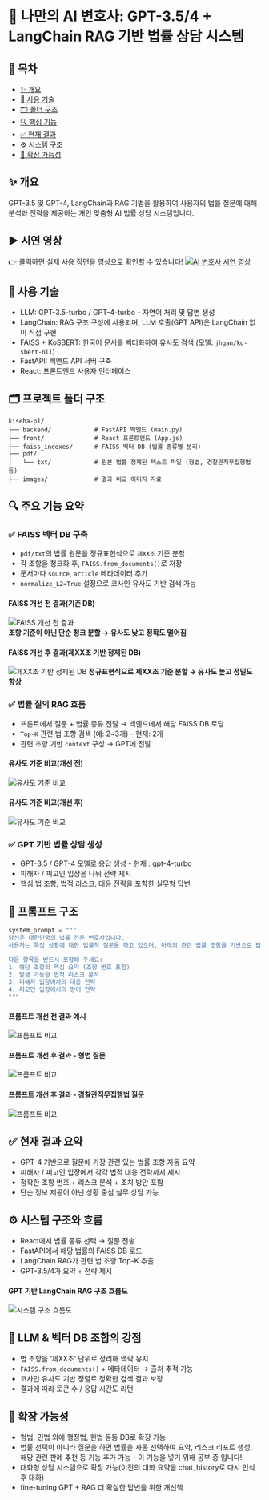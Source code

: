 # 💼 나만의 AI 변호사: GPT-3.5/4 + LangChain RAG 기반 법률 상담 시스템

## 📑 목차
- [✨ 개요](#-개요)
- [🚀 사용 기술](#-사용-기술)
- [🗂️ 폴더 구조](#%EF%B8%8F-프로젝트-폴더-구조)
- [🔍 핵심 기능](#-주요-기능-요약)
- [✅ 현재 결과](#-현재-결과-요약)
- [⚙️ 시스템 구조](#%EF%B8%8F-시스템-구조와-흐름)
- [🌱 확장 가능성](#-확장-가능성)

## ✨ 개요
GPT-3.5 및 GPT-4, LangChain과 RAG 기법을 활용하여 사용자의 법률 질문에 대해 분석과 전략을 제공하는 개인 맞춤형 AI 법률 상담 시스템입니다.

## ▶️ 시연 영상
👉 클릭하면 실제 사용 장면을 영상으로 확인할 수 있습니다!
[![AI 변호사 시연 영상](images/메인화면.png)](https://youtube.com/shorts/YbzWqVs7EgY?feature=share)

## 🚀 사용 기술
- LLM: GPT-3.5-turbo / GPT-4-turbo - 자연어 처리 및 답변 생성
- LangChain: RAG 구조 구성에 사용되며, LLM 호출(GPT API)은 LangChain 없이 직접 구현
- FAISS + KoSBERT: 한국어 문서를 벡터화하여 유사도 검색 (모델: `jhgan/ko-sbert-nli`)
- FastAPI: 백엔드 API 서버 구축
- React: 프론트엔드 사용자 인터페이스

## 🗂️ 프로젝트 폴더 구조
```
kiseha-p1/
├── backend/            # FastAPI 백엔드 (main.py)
├── front/              # React 프론트엔드 (App.js)
├── faiss_indexes/      # FAISS 벡터 DB (법률 종류별 분리)
├── pdf/
│   └── txt/            # 원본 법률 정제된 텍스트 파일 (형법, 경찰관직무집행법 등)
├── images/             # 결과 비교 이미지 자료
```

## 🔍 주요 기능 요약

### ✅ FAISS 벡터 DB 구축
- `pdf/txt`의 법률 원문을 정규표현식으로 `제XX조` 기준 분할
- 각 조항을 청크화 후, `FAISS.from_documents()`로 저장
- 문서마다 `source`, `article` 메타데이터 추가
- `normalize_L2=True` 설정으로 코사인 유사도 기반 검색 가능

#### FAISS 개선 전 결과(기존 DB)
![FAISS 개선 전 결과](images/FAISS벡터DB_before.png)  
**조항 기준이 아닌 단순 청크 분할 → 유사도 낮고 정확도 떨어짐**

#### FAISS 개선 후 결과(제XX조 기반 정제된 DB)
![제XX조 기반 정제된 DB](images/FAISS벡터DB_after.png)
**정규표현식으로 제XX조 기준 분할 → 유사도 높고 정밀도 향상**

### ✅ 법률 질의 RAG 흐름
- 프론트에서 질문 + 법률 종류 전달 → 백엔드에서 해당 FAISS DB 로딩
- `Top-K` 관련 법 조항 검색 (예: 2~3개)  - 현재: 2개
- 관련 조항 기반 `context` 구성 → GPT에 전달

#### 유사도 기준 비교(개선 전)
![유사도 기준 비교](images/유사도_before.png)
#### 유사도 기준 비교(개선 후)
![유사도 기준 비교](images/유사도_after.png)
  

### ✅ GPT 기반 법률 상담 생성
- GPT-3.5 / GPT-4 모델로 응답 생성 - 현재 : gpt-4-turbo
- 피해자 / 피고인 입장을 나눠 전략 제시
- 핵심 법 조항, 법적 리스크, 대응 전략을 포함한 실무형 답변

## 🧠 프롬프트 구조
```python
system_prompt = """
당신은 대한민국의 법률 전문 변호사입니다.
사용자는 특정 상황에 대한 법률적 질문을 하고 있으며, 아래의 관련 법률 조항을 기반으로 답변해야 합니다.

다음 항목을 반드시 포함해 주세요:
1. 해당 조항의 핵심 요약 (조항 번호 포함)
2. 발생 가능한 법적 리스크 분석
3. 피해자 입장에서의 대응 전략
4. 피고인 입장에서의 방어 전략
"""
```
#### 프롬프트 개선 전 결과 예시
![프롬프트 비교](images/결과_before.png)
#### 프롬프트 개선 후 결과 - 형법 질문
![프롬프트 비교](images/결과(형법)_after.png)
#### 프롬프트 개선 후 결과 - 경찰관직무집행법 질문
![프롬프트 비교](images/결과(경찰관)_after.png)

## ✅ 현재 결과 요약
- GPT-4 기반으로 질문에 가장 관련 있는 법률 조항 자동 요약
- 피해자 / 피고인 입장에서 각각 법적 대응 전략까지 제시
- 정확한 조항 번호 + 리스크 분석 + 조치 방안 포함
- 단순 정보 제공이 아닌 상황 중심 실무 상담 가능

## ⚙️ 시스템 구조와 흐름
- React에서 법률 종류 선택 → 질문 전송
- FastAPI에서 해당 법률의 FAISS DB 로드
- LangChain RAG가 관련 법 조항 Top-K 추출
- GPT-3.5/4가 요약 + 전략 제시

#### GPT 기반 LangChain RAG 구조 흐름도
![시스템 구조 흐름도](images/시스템구조.png)

## 🧠 LLM & 벡터 DB 조합의 강점
- 법 조항을 ‘제XX조’ 단위로 정리해 맥락 유지
- `FAISS.from_documents()` + 메타데이터 → 출처 추적 가능
- 코사인 유사도 기반 정렬로 정확한 검색 결과 보장
- 결과에 따라 토큰 수 / 응답 시간도 리턴

## 🌱 확장 가능성
- 형법, 민법 외에 행정법, 헌법 등등 DB로 확장 가능
- 법률 선택이 아니라 질문을 하면 법률을 자동 선택하여 요약, 리스크 리포트 생성, 해당 관련 판례 추천 등 기능 추가 가능 - 이 기능을 넣기 위해 공부 중 입니다!
- 대화형 상담 시스템으로 확장 가능(이전의 대화 요약을 chat_history로 다시 인식 후 대화)
- fine-tuning GPT + RAG 더 확실한 답변을 위한 개선책


